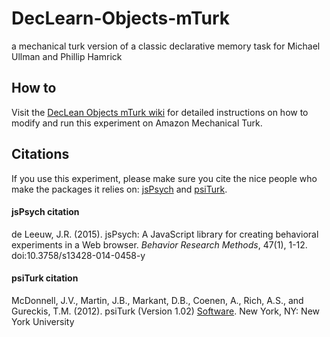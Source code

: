 # DecLearn-Objects-mTurk
a mechanical turk version of a classic declarative memory task for Michael Ullman and Phillip Hamrick


## How to
Visit the [DecLean Objects mTurk wiki][3] for detailed instructions on how to modify and run this experiment on Amazon Mechanical Turk. 

## Citations
If you use this experiment, please make sure you cite the nice people who make the packages it relies on: [jsPsych][6] and [psiTurk][7].

#### jsPsych citation
de Leeuw, J.R. (2015). jsPsych: A JavaScript library for creating behavioral experiments in a Web browser. *Behavior Research Methods*, 47(1), 1-12. doi:10.3758/s13428-014-0458-y

#### psiTurk citation
McDonnell, J.V., Martin, J.B., Markant, D.B., Coenen, A., Rich, A.S., and Gureckis, T.M. (2012). psiTurk (Version 1.02) [Software](). New York, NY: New York University

[1]:	http://docs.jspsych.org/
[2]:	https://psiturk.org/
[3]:	https://github.com/kschuler/DecLearn-Objects-mTurk/wiki
[6]:	http://docs.jspsych.org/
[7]:	https://psiturk.org/
